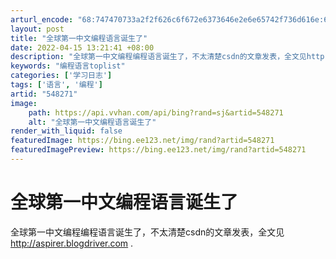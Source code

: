 ```yaml
---
arturl_encode: "68:747470733a2f2f626c6f672e6373646e2e6e65742f736d616e:64612f61727469636c652f64657461696c732f353438323731"
layout: post
title: "全球第一中文编程语言诞生了"
date: 2022-04-15 13:21:41 +08:00
description: "全球第一中文编程编程语言诞生了，不太清楚csdn的文章发表，全文见http://aspirer.bl"
keywords: "编程语言toplist"
categories: ['学习日志']
tags: ['语言', '编程']
artid: "548271"
image:
    path: https://api.vvhan.com/api/bing?rand=sj&artid=548271
    alt: "全球第一中文编程语言诞生了"
render_with_liquid: false
featuredImage: https://bing.ee123.net/img/rand?artid=548271
featuredImagePreview: https://bing.ee123.net/img/rand?artid=548271
---
```


# 全球第一中文编程语言诞生了

全球第一中文编程编程语言诞生了，不太清楚csdn的文章发表，全文见
<http://aspirer.blogdriver.com>
.